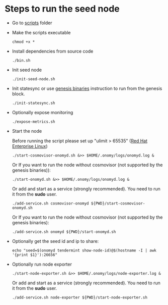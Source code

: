 # Steps to run the seed node

* Go to [scripts](../scripts) folder

* Make the scripts executable

    ```
    chmod +x *
    ```

* Install dependencies from source code

    ```
    ./bin.sh
    ```

* Init seed node

    ```
    ./init-seed-node.sh
    ```

* Init statesync or use [genesis binaries](genesis-binaries.md) instruction to run from the genesis block.

    ```
    ./init-statesync.sh
    ```

* Optionally expose monitoring

    ```
    ./expose-metrics.sh
    ```

* Start the node

  Before running the script please set up "ulimit > 65535" ([Red Hat Enterprise Linux](set-ulimit-rhel8.md))

    ```
    ./start-cosmovisor-onomyd.sh &>> $HOME/.onomy/logs/onomyd.log &
    ```

  Or If you want to run the node without cosmovisor (not supported by the genesis binaries)):

    ```
    ./start-onomyd.sh &>> $HOME/.onomy/logs/onomyd.log &
    ```

  Or add and start as a service (strongly recommended). You need to run it from the **sudo** user.

    ```
    ./add-service.sh cosmovisor-onomyd ${PWD}/start-cosmovisor-onomyd.sh
    ```

  Or If you want to run the node without cosmovisor (not supported by the genesis binaries):

    ```
    ./add-service.sh onomyd ${PWD}/start-onomyd.sh
    ```

* Optionally get the seed id and ip to share:

    ```
    echo "seed=$(onomyd tendermint show-node-id)@$(hostname -I | awk '{print $1}'):26656"   
    ```

* Optionally run node exporter
    
    ```
    ./start-node-exporter.sh &>> $HOME/.onomy/logs/node-exporter.log &
    ```

  Or add and start as a service (strongly recommended). You need to run it from the **sudo** user.

    ```
    ./add-service.sh node-exporter ${PWD}/start-node-exporter.sh
    ```

